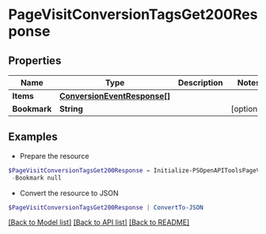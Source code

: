 # PageVisitConversionTagsGet200Response
## Properties

Name | Type | Description | Notes
------------ | ------------- | ------------- | -------------
**Items** | [**ConversionEventResponse[]**](ConversionEventResponse.md) |  | 
**Bookmark** | **String** |  | [optional] 

## Examples

- Prepare the resource
```powershell
$PageVisitConversionTagsGet200Response = Initialize-PSOpenAPIToolsPageVisitConversionTagsGet200Response  -Items null `
 -Bookmark null
```

- Convert the resource to JSON
```powershell
$PageVisitConversionTagsGet200Response | ConvertTo-JSON
```

[[Back to Model list]](../README.md#documentation-for-models) [[Back to API list]](../README.md#documentation-for-api-endpoints) [[Back to README]](../README.md)

